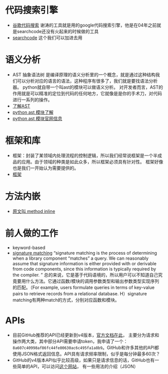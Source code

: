 # 代码搜索引擎
- [谷歌代码搜索](https://code.google.com/)
  谢涛的工具就是用的google代码搜索引擎，他是在04年之前就是searchcode还没有火起来的时候做的工具
- [searchcode](https://searchcode.com/?q=copy)
  这个我们可以加进去用
# 语义分析
- AST 抽象语法树 是编译原理的语义分析里的一个概念，就是通过这种结构我们可以分析对应的语言的语法，这种程序有很多了，我们就是要找语法分析器。
  python就自带一个叫ast的模块可以做语义分析。
  对开发者而言，AST的作用就是可以精准的定位到代码的任何地方，它就像是是你的手术刀，对代码进行一系列的操作。
- [了解AST](http://www.jianshu.com/p/8fa61a552ecf)
- [python ast 模块了解](http://blog.csdn.net/ma89481508/article/details/56017697)
- [python ast 模块官网信息](https://docs.python.org/3.5/library/ast.html)
# 框架和库
- 框架：封装了某领域内处理流程的控制逻辑，所以我们经常说框架是一个半成品的应用。由于领域的种类是如此众多，所以框架必须具有针对性。
  框架好像也是我们一开始认为需要提供的。
- [框架](https://www.cnblogs.com/anorthwolf/archive/2009/12/28/1634243.html)
# 方法内嵌
- [原文叫 method inline](https://www.refactoring.com/catalog/inlineMethod.html)
# 前人做的工作
- keyword-based
- [signature matching](http://www.cs.cmu.edu/~wing/publications/ZaremskiWing93.pdf)
  “signature matching is the process of determining when a
  library component “matches” a query. We can reasonably
  assume that signature information is either provided with
  or derivable from code components, since this information
  is typically required by the compiler. ”
  总的来说，它是基于代码语境的，所以用户可以不知道自己究竟要用什么方法。它通过函数/模块的调用参数类型和输出参数类型实现序列的匹配。（For example, users formulate queries in terms of key-value pairs to retrieve records from a relational database. H）signature matching有两种match的方式，分别对应函数和模块。

# APIs

- 目前GitHub推荐的API已经更新到v4版本，[官方文档在此](https://developer.github.com/v4/)， 主要分为请求和操作两大类，其中部分API需要申请token，我申请了一个：`8a607c40998af86fc44fe00630ac6c495fa1a8b9`。GitHub和许多其他的API都使用JSON格式返回信息。API具有请求频率限制，似乎是每分钟最多60次？
- GitHub的v4版本API似乎比较高级，如果只是请求信息的话，GitHub也有一些简单的API，可以访问[这个网站](https://api.github.com/)， 有一些用法的介绍（JSON）